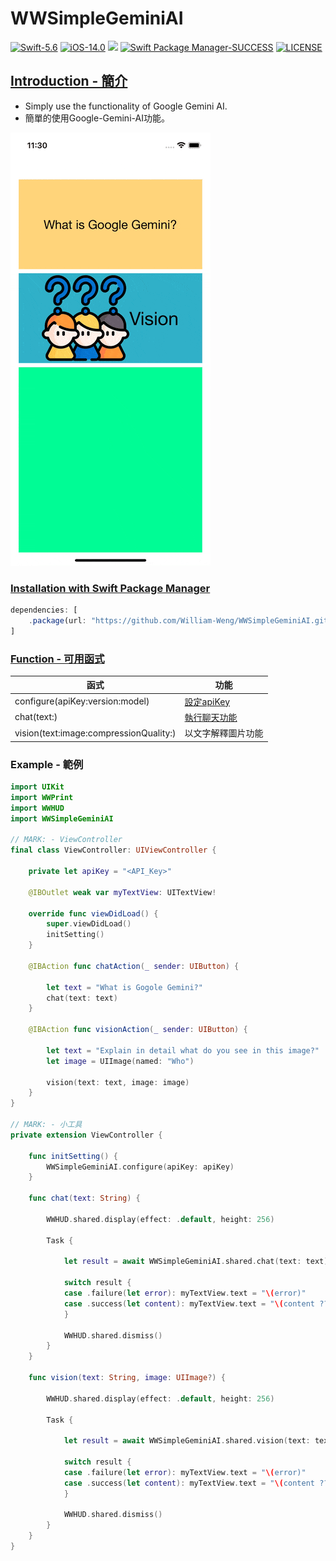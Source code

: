 # WWSimpleGeminiAI
[![Swift-5.6](https://img.shields.io/badge/Swift-5.6-orange.svg?style=flat)](https://developer.apple.com/swift/) [![iOS-14.0](https://img.shields.io/badge/iOS-14.0-pink.svg?style=flat)](https://developer.apple.com/swift/) ![](https://img.shields.io/github/v/tag/William-Weng/WWSimpleGeminiAI) [![Swift Package Manager-SUCCESS](https://img.shields.io/badge/Swift_Package_Manager-SUCCESS-blue.svg?style=flat)](https://developer.apple.com/swift/) [![LICENSE](https://img.shields.io/badge/LICENSE-MIT-yellow.svg?style=flat)](https://developer.apple.com/swift/)

## [Introduction - 簡介](https://swiftpackageindex.com/William-Weng)
- Simply use the functionality of Google Gemini AI.
- 簡單的使用Google-Gemini-AI功能。

![](./Example.gif)

### [Installation with Swift Package Manager](https://medium.com/彼得潘的-swift-ios-app-開發問題解答集/使用-spm-安裝第三方套件-xcode-11-新功能-2c4ffcf85b4b)
```js
dependencies: [
    .package(url: "https://github.com/William-Weng/WWSimpleGeminiAI.git", .upToNextMajor(from: "0.1.0"))
]
```

### [Function - 可用函式](https://cloud.google.com/generative-ai-studio)
|函式|功能|
|-|-|
|configure(apiKey:version:model)|[設定apiKey](https://blog.jiatool.com/posts/gemini_api/)|
|chat(text:)|[執行聊天功能](https://ai.google.dev/tutorials/rest_quickstart)|
|vision(text:image:compressionQuality:)|以文字解釋圖片功能|

### Example - 範例
```swift
import UIKit
import WWPrint
import WWHUD
import WWSimpleGeminiAI

// MARK: - ViewController
final class ViewController: UIViewController {

    private let apiKey = "<API_Key>"
    
    @IBOutlet weak var myTextView: UITextView!
    
    override func viewDidLoad() {
        super.viewDidLoad()
        initSetting()
    }
    
    @IBAction func chatAction(_ sender: UIButton) {
        
        let text = "What is Gogole Gemini?"
        chat(text: text)
    }
    
    @IBAction func visionAction(_ sender: UIButton) {
        
        let text = "Explain in detail what do you see in this image?"
        let image = UIImage(named: "Who")
        
        vision(text: text, image: image)
    }
}

// MARK: - 小工具
private extension ViewController {
    
    func initSetting() {
        WWSimpleGeminiAI.configure(apiKey: apiKey)
    }
    
    func chat(text: String) {
        
        WWHUD.shared.display(effect: .default, height: 256)
        
        Task {
            
            let result = await WWSimpleGeminiAI.shared.chat(text: text)
            
            switch result {
            case .failure(let error): myTextView.text = "\(error)"
            case .success(let content): myTextView.text = "\(content ?? "")"
            }
            
            WWHUD.shared.dismiss()
        }
    }

    func vision(text: String, image: UIImage?) {
        
        WWHUD.shared.display(effect: .default, height: 256)

        Task {
            
            let result = await WWSimpleGeminiAI.shared.vision(text: text, image: image)
            
            switch result {
            case .failure(let error): myTextView.text = "\(error)"
            case .success(let content): myTextView.text = "\(content ?? "")"
            }
            
            WWHUD.shared.dismiss()
        }
    }
}
```
